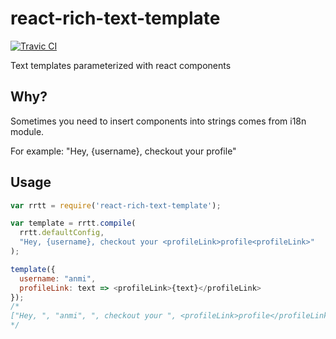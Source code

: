# react-rich-text-template
[![Travic CI](https://travis-ci.org/anmi/react-rich-text-template.svg?branch=master)](https://travis-ci.org/anmi/react-rich-text-template)

Text templates parameterized with react components

## Why?

Sometimes you need to insert components into strings comes from i18n module.

For example: "Hey, {username}, checkout your <profileLink>profile<profileLink>"

## Usage

```js
var rrtt = require('react-rich-text-template');

var template = rrtt.compile(
  rrtt.defaultConfig,
  "Hey, {username}, checkout your <profileLink>profile<profileLink>"
);

template({
  username: "anmi",
  profileLink: text => <profileLink>{text}</profileLink>
});
/*
["Hey, ", "anmi", ", checkout your ", <profileLink>profile</profileLink>]
*/
```
